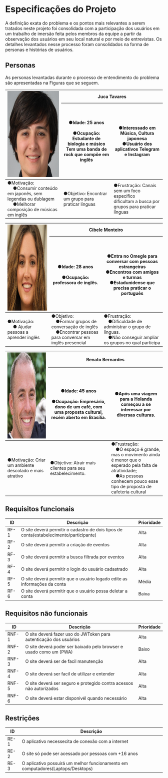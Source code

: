 # Especificações do Projeto

A definição exata do problema e os pontos mais relevantes a serem tratados neste projeto foi consolidada com a participação dos usuários em um trabalho de imersão feita pelos membros da equipe a partir da observação dos usuários em seu local natural e por meio de entrevistas. Os detalhes levantados nesse processo foram consolidados na forma de personas e histórias de usuários.

## Personas

As personas levantadas durante o processo de entendimento do problema são apresentadas na Figuras que se seguem.

<table class="tg">
<thead>
  <tr>
    <th class="tg-0pky" rowspan="2">
      <img src="./Persona1_Juca_Tavares.jpg" width="272" height="275">
    </th>
    <th class="tg-pie6" colspan="2"><span style="font-weight:bold">Juca Tavares</span></th>
  </tr>
  <tr>
    <th class="tg-0pky">●Idade: 25 anos<br><br> ●Ocupação: Estudante de biologia e músico <br> Tem uma banda de rock que compõe em inglês</th>
    <th class="tg-0pky">●Interessado em Música, Cultura japonesa <br> ●Usuário dos aplicativos Telegram e Instagram</th>
  </tr>
</thead>
<tbody>
  <tr>
    <td class="tg-0pky">●Motivação:<br> 
        &emsp; ●Consumir conteúdo em japonês, sem legendas ou dublagem<br>
        &emsp; ●Melhorar composição de músicas em inglês</td>
    <td class="tg-0pky">●Objetivo: Encontrar um grupo para praticar línguas</td>
    <td class="tg-0pky">●Frustração: Canais sem um foco específico <br> dificultam a busca por grupos para praticar línguas
  </tr>
</tbody>
</table>

<table class="tg">
<thead>
  <tr>
    <th class="tg-0pky" rowspan="2">
      <img src="./Persona2_Cibele_Monteiro.jpg" width="272" height="275">
    </th>
    <th class="tg-pie6" colspan="2"><span style="font-weight:bold">Cibele Monteiro</span></th>
  </tr>
  <tr>
    <th class="tg-0pky">●Idade: 28 anos<br><br> ●Ocupação: professora de inglês.</th>
    <th class="tg-0pky">●Entra no Omegle para conversar com pessoas estrangeiras <br> ●Encontros com amigos e turmas <br>●Estadunidense que precisa praticar o português </th>
  </tr>
</thead>
<tbody>
  <tr>
    <td class="tg-0pky">●Motivação:<br> 
        &emsp; ●	Ajudar pessoas a aprender inglês
    <td class="tg-0pky">●Objetivo: <br>&emsp;●Formar grupos de conversação de inglês <br>&emsp;●Encontrar pessoas para conversar em inglês presencial</td>
    <td class="tg-0pky">●Frustração: <br>&emsp;●Dificuldade de administrar o grupo de línguas. <br>&emsp;●Não conseguir ampliar os grupos no qual participa
  </tr>
</tbody>
</table>

<table class="tg">
<thead>
  <tr>
    <th class="tg-0pky" rowspan="2">
      <img src="./Persona3_Renato_Bernardes.jpg" width="272" height="275">
    </th>
    <th class="tg-pie6" colspan="2"><span style="font-weight:bold">Renato Bernardes</span></th>
  </tr>
  <tr>
    <th class="tg-0pky">●Idade: 45 anos<br><br> ●Ocupação: Empresário, dono de um café, com uma proposta cultural, recém aberto em Brasília.</th>
    <th class="tg-0pky">●Após uma viagem para a Holanda começou a se interessar por diversas culturas.</th>
  </tr>
</thead>
<tbody>
  <tr>
    <td class="tg-0pky">●Motivação: Criar um ambiente descolado e mais atrativo
    <td class="tg-0pky">●Objetivo: Atrair mais clientes para seu estabelecimento.</td>
    <td class="tg-0pky">●Frustração: <br>&emsp;●O espaço é grande, mas o movimento ainda é menor que o esperado pela falta de atratividade; <br>&emsp;●As pessoas conhecem pouco esse tipo de proposta de cafeteria cultural
  </tr>
</tbody>
</table>


## Requisitos funcionais

<table class="tg">
<thead>
  <tr>
    <th class="tg-99c3"><span style="font-weight:bold">ID</span></th>
    <th class="tg-99c3"><span style="font-weight:bold">Descrição</span></th>
    <th class="tg-99c3"><span style="font-weight:bold">Prioridade</span></th>
  </tr>
</thead>
<tbody>
  <tr>
    <td class="tg-0lax">RF-1</td>
    <td class="tg-0lax">O site deverá permitir o cadastro de dois tipos de conta(estabelecimento/participante)</td>
    <td class="tg-0lax">Alta</td>
  </tr>
  <tr>
    <td class="tg-0lax">RF-2</td>
    <td class="tg-0lax">O site deverá permitir a criação de eventos</td>
    <td class="tg-0lax">Alta</td>
  </tr>
  <tr>
    <td class="tg-0lax">RF-3</td>
    <td class="tg-0lax">O site deverá permitir a busca filtrada por eventos</td>
    <td class="tg-0lax">Alta</td>
  </tr>
  <tr>
    <td class="tg-0lax">RF-4</td>
    <td class="tg-0lax">O site deverá permitir o login do usuário cadastrado</td>
    <td class="tg-0lax">Alta</td>
  </tr>
  <tr>
    <td class="tg-0lax">RF-5</td>
    <td class="tg-0lax">O site deverá permitir que o usuário logado edite as informações da conta</td>
    <td class="tg-0lax">Média</td>
  </tr>
  <tr>
    <td class="tg-0lax">RF-6</td>
    <td class="tg-0lax">O site deverá permitir que o usuário possa deletar a conta</td>
    <td class="tg-0lax">Baixa</td>
  </tr>
</tbody>
</table>

## Requisitos não funcionais

<table class="tg">
<thead>
  <tr>
    <th class="tg-99c3"><span style="font-weight:bold">ID</span></th>
    <th class="tg-99c3"><span style="font-weight:bold">Descrição</span></th>
    <th class="tg-99c3"><span style="font-weight:bold">Prioridade</span></th>
  </tr>
</thead>
<tbody>
  <tr>
    <td class="tg-0lax">RNF-1</td>
    <td class="tg-0lax">O site deverá fazer uso do JWToken para autenticação dos usuários</td>
    <td class="tg-0lax">Alta</td>
  </tr>
  <tr>
    <td class="tg-0lax">RNF-2</td>
    <td class="tg-0lax">O site deverá poder ser baixado pelo browser e usado como um (PWA)</td>
    <td class="tg-0lax">Baixo</td>
  </tr>
  <tr>
    <td class="tg-0lax">RNF-3</td>
    <td class="tg-0lax">O site deverá ser de facil manutenção</td>
    <td class="tg-0lax">Alta</td>
  </tr>
  <tr>
    <td class="tg-0lax">RNF-4</td>
    <td class="tg-0lax">O site deverá ser facil de utilizar e entender</td>
    <td class="tg-0lax">Alta</td>
  </tr>
  <tr>
    <td class="tg-0lax">RNF-5</td>
    <td class="tg-0lax">O site deverá ser seguro e protegido contra acessos não autorizados</td>
    <td class="tg-0lax">Alta</td>
  </tr>
  <tr>
    <td class="tg-0lax">RNF-6</td>
    <td class="tg-0lax">O site deverá estar disponivél quando necessário</td>
    <td class="tg-0lax">Alta</td>
  </tr>
</tbody>
</table>

## Restrições

<table class="tg">
<thead>
  <tr>
    <th class="tg-99c3"><span style="font-weight:bold">ID</span></th>
    <th class="tg-99c3"><span style="font-weight:bold">Descrição</span></th>
  </tr>
</thead>
<tbody>
  <tr>
    <td class="tg-0lax">RE-1</td>
    <td class="tg-0lax">O aplicativo necessecita de conexão com a internet</td>
  </tr>
  <tr>
    <td class="tg-0lax">RE-2</td>
    <td class="tg-0lax">O site só pode ser acessado por pessoas com +16 anos</td>
  </tr>
  <tr>
    <td class="tg-0lax">RE-3</td>
    <td class="tg-0lax">O aplicativo possuirá um melhor funcionamento em computadores(Laptops/Desktops)</td>
  </tr>
</tbody>
</table>